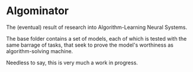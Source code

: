 # Algominator

The (eventual) result of research into Algorithm-Learning Neural Systems.

The base folder contains a set of models, each of which is tested with the same barrage of tasks, that seek to prove the model's worthiness as algorithm-solving machine.

Needless to say, this is very much a work in progress.